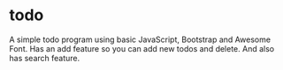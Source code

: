 # todo
A simple todo program using basic JavaScript, Bootstrap and Awesome Font.
Has an add feature so you can add new todos and delete.
And also has search feature.
